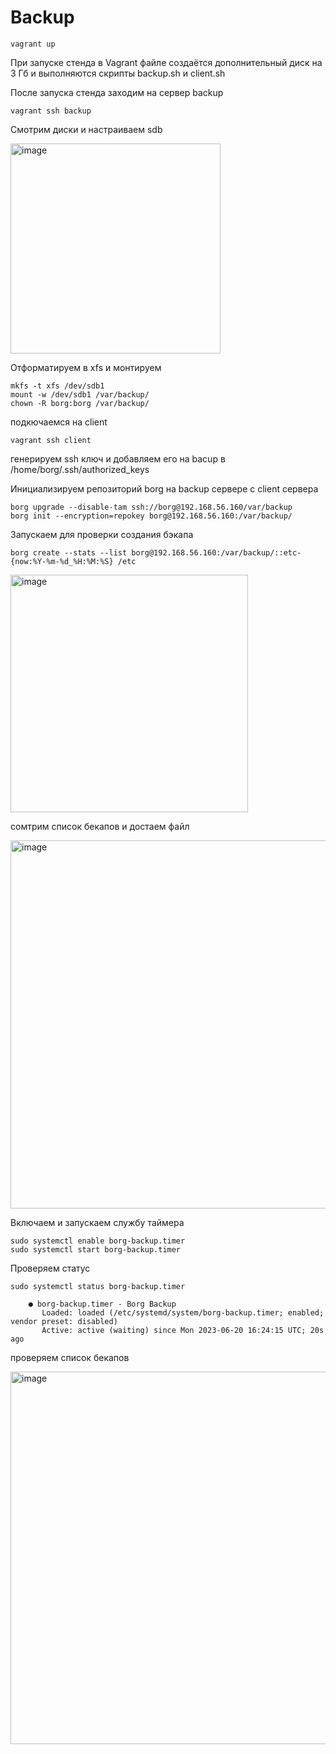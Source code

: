 # Backup

```
vagrant up
```

При запуске стенда в Vagrant файле создаётся дополнительный диск на 3 Гб и выполняются скрипты backup.sh и client.sh

После запуска стенда заходим на сервер backup
```
vagrant ssh backup
```

Смотрим диски и настраиваем sdb

<img width="336" alt="image" src="https://github.com/tarrascue/backup/assets/117171128/eb7fe5f2-ac76-408f-bab7-faf9bf597111">

Отформатируем в xfs и монтируем
```
mkfs -t xfs /dev/sdb1
mount -w /dev/sdb1 /var/backup/
chown -R borg:borg /var/backup/
```

подкючаемся на client 

```
vagrant ssh client
```

генерируем ssh ключ и добавляем его на bacup в /home/borg/.ssh/authorized_keys

Инициализируем репозиторий borg на backup сервере с client сервера
```
borg upgrade --disable-tam ssh://borg@192.168.56.160/var/backup
borg init --encryption=repokey borg@192.168.56.160:/var/backup/
```

Запускаем для проверки создания бэкапа
```
borg create --stats --list borg@192.168.56.160:/var/backup/::etc-{now:%Y-%m-%d_%H:%M:%S} /etc
```
<img width="380" alt="image" src="https://github.com/tarrascue/backup/assets/117171128/b3794086-fd76-4a36-8755-3929d5b32b65">

сомтрим список бекапов и достаем файл 

<img width="589" alt="image" src="https://github.com/tarrascue/backup/assets/117171128/df999358-cad3-4515-a076-773b5bcbe026">

Включаем и запускаем службу таймера
```
sudo systemctl enable borg-backup.timer
sudo systemctl start borg-backup.timer
```

Проверяем статус
```
sudo systemctl status borg-backup.timer

	● borg-backup.timer - Borg Backup
	   Loaded: loaded (/etc/systemd/system/borg-backup.timer; enabled; vendor preset: disabled)
	   Active: active (waiting) since Mon 2023-06-20 16:24:15 UTC; 20s ago
```
проверяем список бекапов

<img width="596" alt="image" src="https://github.com/tarrascue/backup/assets/117171128/ecada1cb-bb6c-4f85-b696-e78ab7af6ca2">

